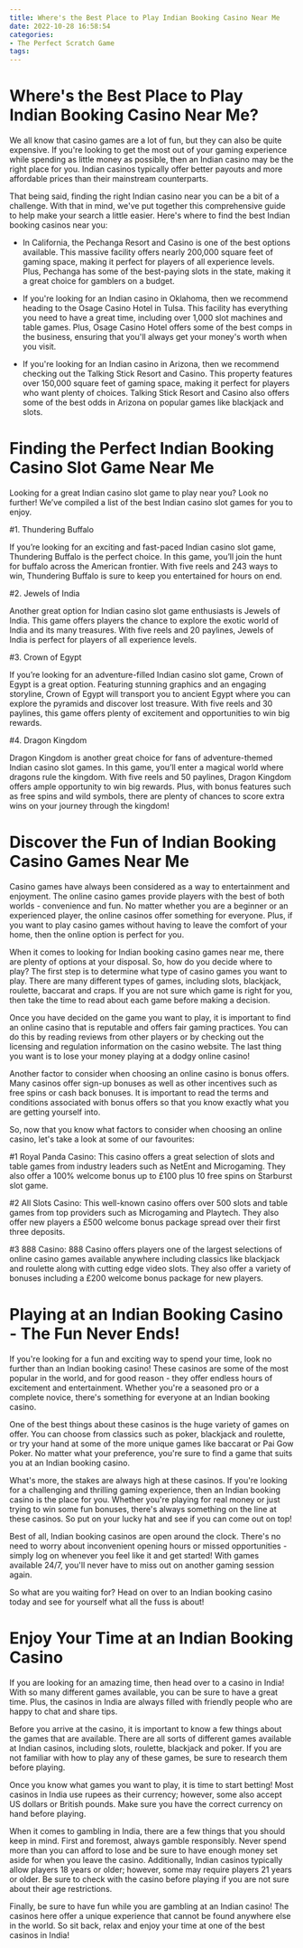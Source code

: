 ```yaml
---
title: Where's the Best Place to Play Indian Booking Casino Near Me
date: 2022-10-28 16:58:54
categories:
- The Perfect Scratch Game
tags:
---
```



#  Where's the Best Place to Play Indian Booking Casino Near Me?

We all know that casino games are a lot of fun, but they can also be quite expensive. If you're looking to get the most out of your gaming experience while spending as little money as possible, then an Indian casino may be the right place for you. Indian casinos typically offer better payouts and more affordable prices than their mainstream counterparts.

That being said, finding the right Indian casino near you can be a bit of a challenge. With that in mind, we've put together this comprehensive guide to help make your search a little easier. Here's where to find the best Indian booking casinos near you:

* In California, the Pechanga Resort and Casino is one of the best options available. This massive facility offers nearly 200,000 square feet of gaming space, making it perfect for players of all experience levels. Plus, Pechanga has some of the best-paying slots in the state, making it a great choice for gamblers on a budget.

* If you're looking for an Indian casino in Oklahoma, then we recommend heading to the Osage Casino Hotel in Tulsa. This facility has everything you need to have a great time, including over 1,000 slot machines and table games. Plus, Osage Casino Hotel offers some of the best comps in the business, ensuring that you'll always get your money's worth when you visit.

* If you're looking for an Indian casino in Arizona, then we recommend checking out the Talking Stick Resort and Casino. This property features over 150,000 square feet of gaming space, making it perfect for players who want plenty of choices. Talking Stick Resort and Casino also offers some of the best odds in Arizona on popular games like blackjack and slots.

#  Finding the Perfect Indian Booking Casino Slot Game Near Me

Looking for a great Indian casino slot game to play near you? Look no further! We’ve compiled a list of the best Indian casino slot games for you to enjoy.

#1. Thundering Buffalo

If you’re looking for an exciting and fast-paced Indian casino slot game, Thundering Buffalo is the perfect choice. In this game, you’ll join the hunt for buffalo across the American frontier. With five reels and 243 ways to win, Thundering Buffalo is sure to keep you entertained for hours on end.

#2. Jewels of India

Another great option for Indian casino slot game enthusiasts is Jewels of India. This game offers players the chance to explore the exotic world of India and its many treasures. With five reels and 20 paylines, Jewels of India is perfect for players of all experience levels.

#3. Crown of Egypt

If you’re looking for an adventure-filled Indian casino slot game, Crown of Egypt is a great option. Featuring stunning graphics and an engaging storyline, Crown of Egypt will transport you to ancient Egypt where you can explore the pyramids and discover lost treasure. With five reels and 30 paylines, this game offers plenty of excitement and opportunities to win big rewards.

#4. Dragon Kingdom

Dragon Kingdom is another great choice for fans of adventure-themed Indian casino slot games. In this game, you’ll enter a magical world where dragons rule the kingdom. With five reels and 50 paylines, Dragon Kingdom offers ample opportunity to win big rewards. Plus, with bonus features such as free spins and wild symbols, there are plenty of chances to score extra wins on your journey through the kingdom!

#  Discover the Fun of Indian Booking Casino Games Near Me

Casino games have always been considered as a way to entertainment and enjoyment. The online casino games provide players with the best of both worlds - convenience and fun. No matter whether you are a beginner or an experienced player, the online casinos offer something for everyone. Plus, if you want to play casino games without having to leave the comfort of your home, then the online option is perfect for you.

When it comes to looking for Indian booking casino games near me, there are plenty of options at your disposal. So, how do you decide where to play? The first step is to determine what type of casino games you want to play. There are many different types of games, including slots, blackjack, roulette, baccarat and craps. If you are not sure which game is right for you, then take the time to read about each game before making a decision.

Once you have decided on the game you want to play, it is important to find an online casino that is reputable and offers fair gaming practices. You can do this by reading reviews from other players or by checking out the licensing and regulation information on the casino website. The last thing you want is to lose your money playing at a dodgy online casino!

Another factor to consider when choosing an online casino is bonus offers. Many casinos offer sign-up bonuses as well as other incentives such as free spins or cash back bonuses. It is important to read the terms and conditions associated with bonus offers so that you know exactly what you are getting yourself into.

So, now that you know what factors to consider when choosing an online casino, let's take a look at some of our favourites:

#1 Royal Panda Casino: This casino offers a great selection of slots and table games from industry leaders such as NetEnt and Microgaming. They also offer a 100% welcome bonus up to £100 plus 10 free spins on Starburst slot game.

#2 All Slots Casino: This well-known casino offers over 500 slots and table games from top providers such as Microgaming and Playtech. They also offer new players a £500 welcome bonus package spread over their first three deposits.

#3 888 Casino: 888 Casino offers players one of the largest selections of online casino games available anywhere including classics like blackjack and roulette along with cutting edge video slots. They also offer a variety of bonuses including a £200 welcome bonus package for new players.

#  Playing at an Indian Booking Casino - The Fun Never Ends!

If you're looking for a fun and exciting way to spend your time, look no further than an Indian booking casino! These casinos are some of the most popular in the world, and for good reason - they offer endless hours of excitement and entertainment. Whether you're a seasoned pro or a complete novice, there's something for everyone at an Indian booking casino.

One of the best things about these casinos is the huge variety of games on offer. You can choose from classics such as poker, blackjack and roulette, or try your hand at some of the more unique games like baccarat or Pai Gow Poker. No matter what your preference, you're sure to find a game that suits you at an Indian booking casino.

What's more, the stakes are always high at these casinos. If you're looking for a challenging and thrilling gaming experience, then an Indian booking casino is the place for you. Whether you're playing for real money or just trying to win some fun bonuses, there's always something on the line at these casinos. So put on your lucky hat and see if you can come out on top!

Best of all, Indian booking casinos are open around the clock. There's no need to worry about inconvenient opening hours or missed opportunities - simply log on whenever you feel like it and get started! With games available 24/7, you'll never have to miss out on another gaming session again.

So what are you waiting for? Head on over to an Indian booking casino today and see for yourself what all the fuss is about!

#  Enjoy Your Time at an Indian Booking Casino

If you are looking for an amazing time, then head over to a casino in India! With so many different games available, you can be sure to have a great time. Plus, the casinos in India are always filled with friendly people who are happy to chat and share tips.

Before you arrive at the casino, it is important to know a few things about the games that are available. There are all sorts of different games available at Indian casinos, including slots, roulette, blackjack and poker. If you are not familiar with how to play any of these games, be sure to research them before playing.

Once you know what games you want to play, it is time to start betting! Most casinos in India use rupees as their currency; however, some also accept US dollars or British pounds. Make sure you have the correct currency on hand before playing.

When it comes to gambling in India, there are a few things that you should keep in mind. First and foremost, always gamble responsibly. Never spend more than you can afford to lose and be sure to have enough money set aside for when you leave the casino. Additionally, Indian casinos typically allow players 18 years or older; however, some may require players 21 years or older. Be sure to check with the casino before playing if you are not sure about their age restrictions.

Finally, be sure to have fun while you are gambling at an Indian casino! The casinos here offer a unique experience that cannot be found anywhere else in the world. So sit back, relax and enjoy your time at one of the best casinos in India!